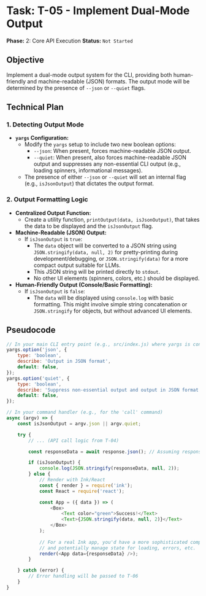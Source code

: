 # Task: T-05 - Implement Dual-Mode Output

**Phase:** 2: Core API Execution
**Status:** `Not Started`

## Objective

Implement a dual-mode output system for the CLI, providing both human-friendly and machine-readable (JSON) formats. The output mode will be determined by the presence of `--json` or `--quiet` flags.

## Technical Plan

### 1. Detecting Output Mode

-   **`yargs` Configuration:**
    -   Modify the `yargs` setup to include two new boolean options:
        -   `--json`: When present, forces machine-readable JSON output.
        -   `--quiet`: When present, also forces machine-readable JSON output and suppresses any non-essential CLI output (e.g., loading spinners, informational messages).
    -   The presence of either `--json` or `--quiet` will set an internal flag (e.g., `isJsonOutput`) that dictates the output format.

### 2. Output Formatting Logic

-   **Centralized Output Function:**
    -   Create a utility function, `printOutput(data, isJsonOutput)`, that takes the data to be displayed and the `isJsonOutput` flag.
-   **Machine-Readable (JSON) Output:**
    -   If `isJsonOutput` is `true`:
        -   The `data` object will be converted to a JSON string using `JSON.stringify(data, null, 2)` for pretty-printing during development/debugging, or `JSON.stringify(data)` for a more compact output suitable for LLMs.
        -   This JSON string will be printed directly to `stdout`.
        -   No other UI elements (spinners, colors, etc.) should be displayed.
-   **Human-Friendly Output (Console/Basic Formatting):**
    -   If `isJsonOutput` is `false`:
        -   The `data` will be displayed using `console.log` with basic formatting. This might involve simple string concatenation or `JSON.stringify` for objects, but without advanced UI elements.

## Pseudocode

```javascript
// In your main CLI entry point (e.g., src/index.js) where yargs is configured
yargs.option('json', {
    type: 'boolean',
    describe: 'Output in JSON format',
    default: false,
});
yargs.option('quiet', {
    type: 'boolean',
    describe: 'Suppress non-essential output and output in JSON format',
    default: false,
});

// In your command handler (e.g., for the 'call' command)
async (argv) => {
    const isJsonOutput = argv.json || argv.quiet;

    try {
        // ... (API call logic from T-04)

        const responseData = await response.json(); // Assuming response is from fetch

        if (isJsonOutput) {
            console.log(JSON.stringify(responseData, null, 2));
        } else {
            // Render with Ink/React
            const { render } = require('ink');
            const React = require('react');

            const App = ({ data }) => (
                <Box>
                    <Text color="green">Success!</Text>
                    <Text>{JSON.stringify(data, null, 2)}</Text>
                </Box>
            );
            
            // For a real Ink app, you'd have a more sophisticated component
            // and potentially manage state for loading, errors, etc.
            render(<App data={responseData} />);
        }

    } catch (error) {
        // Error handling will be passed to T-06
    }
}
```
